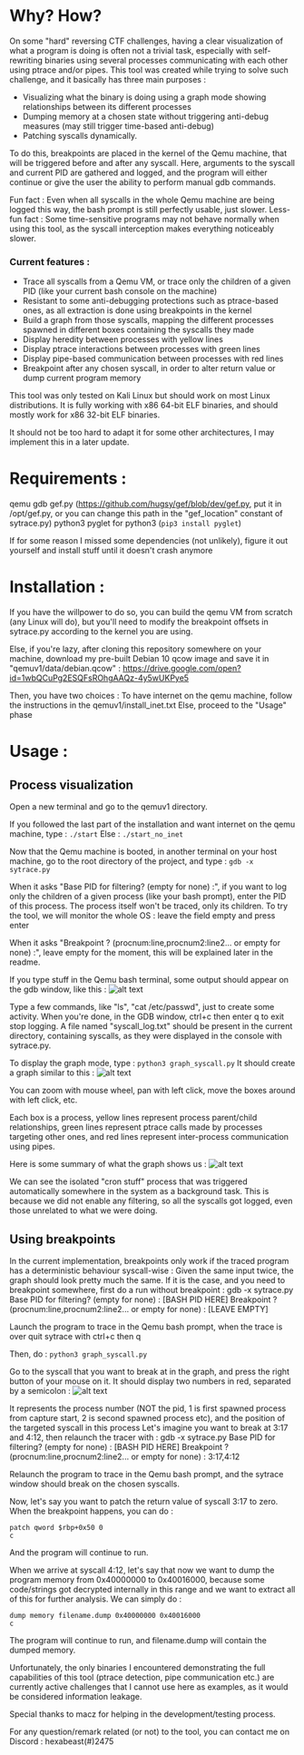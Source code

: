 # Why? How?

On some "hard" reversing CTF challenges, having a clear visualization of what a program is doing is often not a trivial task, especially with self-rewriting binaries using several processes communicating with each other using ptrace and/or pipes. This tool was created while trying to solve such challenge, and it basically has three main purposes : 
- Visualizing what the binary is doing using a graph mode showing relationships between its different processes
- Dumping memory at a chosen state without triggering anti-debug measures (may still trigger time-based anti-debug)
- Patching syscalls dynamically.

To do this, breakpoints are placed in the kernel of the Qemu machine, that will be triggered before and after any syscall. Here, arguments to the syscall and current PID are gathered and logged, and the program will either continue or give the user the ability to perform manual gdb commands.

Fun fact : Even when all syscalls in the whole Qemu machine are being logged this way, the bash prompt is still perfectly usable, just slower.
Less-fun fact : Some time-sensitive programs may not behave normally when using this tool, as the syscall interception makes everything noticeably slower.

### Current features :
- Trace all syscalls from a Qemu VM, or trace only the children of a given PID (like your current bash console on the machine)
- Resistant to some anti-debugging protections such as ptrace-based ones, as all extraction is done using breakpoints in the kernel
- Build a graph from those syscalls, mapping the different processes spawned in different boxes containing the syscalls they made
- Display heredity between processes with yellow lines
- Display ptrace interactions between processes with green lines
- Display pipe-based communication between processes with red lines
- Breakpoint after any chosen syscall, in order to alter return value or dump current program memory


This tool was only tested on Kali Linux but should work on most Linux distributions.
It is fully working with x86 64-bit ELF binaries, and should mostly work for x86 32-bit ELF binaries.

It should not be too hard to adapt it for some other architectures, I may implement this in a later update.

# Requirements :

qemu
gdb
gef.py (https://github.com/hugsy/gef/blob/dev/gef.py, put it in /opt/gef.py, or you can change this path in the "gef_location" constant of sytrace.py)
python3
pyglet for python3 (`pip3 install pyglet`)

If for some reason I missed some dependencies (not unlikely), figure it out yourself and install stuff until it doesn't crash anymore

# Installation :

If you have the willpower to do so, you can build the qemu VM from scratch (any Linux will do), but you'll need to modify the breakpoint offsets in sytrace.py according to the kernel you are using.

Else, if you're lazy, after cloning this repository somewhere on your machine, download my pre-built Debian 10 qcow image and save it in "qemuv1/data/debian.qcow" :
https://drive.google.com/open?id=1wbQCuPg2ESQFsROhgAAQz-4y5wUKPye5

Then, you have two choices : 
To have internet on the qemu machine, follow the instructions in the qemuv1/install_inet.txt
Else, proceed to the "Usage" phase

# Usage :

## Process visualization

Open a new terminal and go to the qemuv1 directory.

If you followed the last part of the installation and want internet on the qemu machine, type :
```./start```
Else :
```./start_no_inet```

Now that the Qemu machine is booted, in another terminal on your host machine, go to the root directory of the project, and type : 
```gdb -x sytrace.py```

When it asks "Base PID for filtering? (empty for none) :", if you want to log only the children of a given process (like your bash prompt), enter the PID of this process. The process itself won't be traced, only its children. To try the tool, we will monitor the whole OS : leave the field empty and press enter

When it asks "Breakpoint ? (procnum:line,procnum2:line2... or empty for none) :", leave empty for the moment, this will be explained later in the readme.

If you type stuff in the Qemu bash terminal, some output should appear on the gdb window, like this :
![alt text](https://raw.githubusercontent.com/hexabeast/Sytrace/master/readme_images/gef.PNG)

Type a few commands, like "ls", "cat /etc/passwd", just to create some activity. When you're done, in the GDB window, ctrl+c then enter q to exit stop logging. A file named "syscall_log.txt" should be present in the current directory, containing syscalls, as they were displayed in the console with sytrace.py.

To display the graph mode, type :
```python3 graph_syscall.py```
It should create a graph similar to this :
![alt text](https://raw.githubusercontent.com/hexabeast/Sytrace/master/readme_images/graph.PNG)

You can zoom with mouse wheel, pan with left click, move the boxes around with left click, etc.

Each box is a process, yellow lines represent process parent/child relationships, green lines represent ptrace calls made by processes targeting other ones, and red lines represent inter-process communication using pipes.

Here is some summary of what the graph shows us :
![alt text](https://raw.githubusercontent.com/hexabeast/Sytrace/master/readme_images/how_it_works.png)

We can see the isolated "cron stuff" process that was triggered automatically somewhere in the system as a background task. This is because we did not enable any filtering, so all the syscalls got logged, even those unrelated to what we were doing.


## Using breakpoints

In the current implementation, breakpoints only work if the traced program has a deterministic behaviour syscall-wise : Given the same input twice, the graph should look pretty much the same.
If it is the case, and you need to breakpoint somewhere, first do a run without breakpoint :
gdb -x sytrace.py
Base PID for filtering? (empty for none) : [BASH PID HERE]
Breakpoint ? (procnum:line,procnum2:line2... or empty for none) : [LEAVE EMPTY]

Launch the program to trace in the Qemu bash prompt, when the trace is over quit sytrace with ctrl+c then q

Then, do :
```python3 graph_syscall.py```

Go to the syscall that you want to break at in the graph, and press the right button of your mouse on it. It should display two numbers in red, separated by a semicolon :
![alt text](https://raw.githubusercontent.com/hexabeast/Sytrace/master/readme_images/break.png)

It represents the process number (NOT the pid, 1 is first spawned process from capture start, 2 is second spawned process etc), and the position of the targeted syscall in this process
Let's imagine you want to break at 3:17 and 4:12, then relaunch the tracer with :
gdb -x sytrace.py
Base PID for filtering? (empty for none) : [BASH PID HERE]
Breakpoint ? (procnum:line,procnum2:line2... or empty for none) : 3:17,4:12

Relaunch the program to trace in the Qemu bash prompt, and the sytrace window should break on the chosen syscalls.

Now, let's say you want to patch the return value of syscall 3:17 to zero. When the breakpoint happens, you can do :
```
patch qword $rbp+0x50 0
c
```

And the program will continue to run.

When we arrive at syscall 4:12, let's say that now we want to dump the program memory from 0x40000000 to 0x40016000, because some code/strings got decrypted internally in this range and we want to extract all of this for further analysis.
We can simply do :
```
dump memory filename.dump 0x40000000 0x40016000
c
```

The program will continue to run, and filename.dump will contain the dumped memory.




Unfortunately, the only binaries I encountered demonstrating the full capabilities of this tool (ptrace detection, pipe communication etc.) are currently active challenges that I cannot use here as examples, as it would be considered information leakage.


Special thanks to macz for helping in the development/testing process.

For any question/remark related (or not) to the tool, you can contact me on Discord : hexabeast(#)2475